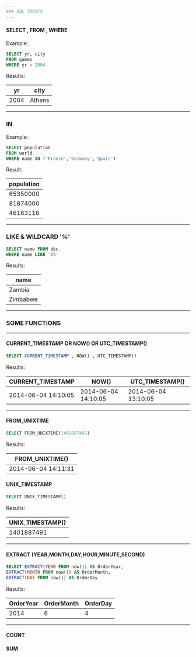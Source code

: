 ```yaml
---
### SQL TOPICS
---
```


#### SELECT , FROM , WHERE 
Example:
```SQL
SELECT yr, city 
FROM games
WHERE yr = 2004
```
Results:

| yr  |	city  |
|-----|------ |
|2004 |	Athens | 

---
### IN
Example:
```SQL
SELECT population
FROM world
WHERE name IN ('France','Germany','Spain')
```
Result:

| population | 
| ---------- |
|  65350000  |
|  81874000  |
|  46163116  |

---
### LIKE & WILDCARD '%'

```SQL
SELECT name FROM bbc
WHERE name LIKE 'Z%'
```
Results:

| name |
|------|
|Zambia|
|Zimbabwe|

---
### SOME FUNCTIONS
---

#### CURRENT_TIMESTAMP OR NOW() OR UTC_TIMESTAMP()

```SQL
SELECT CURRENT_TIMESTAMP , NOW() , UTC_TIMESTAMP()
```
Results:

| CURRENT_TIMESTAMP | NOW()	| UTC_TIMESTAMP() |
|-------------------|-------|-----------------|
|2014-06-04 14:10:05|	2014-06-04 14:10:05	|2014-06-04 13:10:05|

----

#### FROM_UNIXTIME

```SQL
SELECT FROM_UNIXTIME(1401887491)
```

Results:

|FROM_UNIXTIME()|
|----------------|
|2014-06-04 14:11:31    |

#### UNIX_TIMESTAMP

```SQL
SELECT UNIX_TIMESTAMP()
```
Results:

|UNIX_TIMESTAMP()|
|----------------|
|1401887491      |

----

#### EXTRACT (YEAR,MONTH,DAY,HOUR,MINUTE,SECOND)

```SQL
SELECT EXTRACT(YEAR FROM now()) AS OrderYear,
EXTRACT(MONTH FROM now()) AS OrderMonth,
EXTRACT(DAY FROM now()) AS OrderDay
```
Results:

|OrderYear	| OrderMonth | OrderDay|
|-----------|------------|---------|
|2014       |	6	     |   4     |

----

#### COUNT


#### SUM



